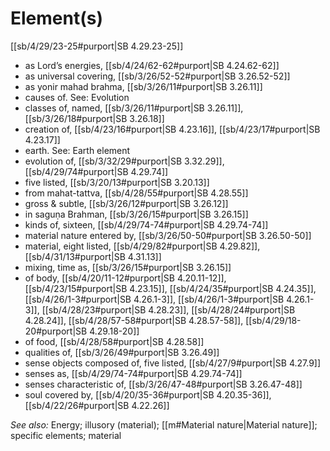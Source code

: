# Element(s)

[[sb/4/29/23-25#purport|SB 4.29.23-25]]

* as Lord’s energies, [[sb/4/24/62-62#purport|SB 4.24.62-62]]
* as universal covering, [[sb/3/26/52-52#purport|SB 3.26.52-52]]
* as yonir mahad brahma, [[sb/3/26/11#purport|SB 3.26.11]]
* causes of. See: Evolution 
* classes of, named, [[sb/3/26/11#purport|SB 3.26.11]], [[sb/3/26/18#purport|SB 3.26.18]]
* creation of, [[sb/4/23/16#purport|SB 4.23.16]], [[sb/4/23/17#purport|SB 4.23.17]]
* earth. See: Earth element 
* evolution of, [[sb/3/32/29#purport|SB 3.32.29]], [[sb/4/29/74#purport|SB 4.29.74]]
* five listed, [[sb/3/20/13#purport|SB 3.20.13]]
* from mahat-tattva, [[sb/4/28/55#purport|SB 4.28.55]]
* gross & subtle, [[sb/3/26/12#purport|SB 3.26.12]]
* in saguṇa Brahman, [[sb/3/26/15#purport|SB 3.26.15]]
* kinds of, sixteen, [[sb/4/29/74-74#purport|SB 4.29.74-74]]
* material nature entered by, [[sb/3/26/50-50#purport|SB 3.26.50-50]]
* material, eight listed, [[sb/4/29/82#purport|SB 4.29.82]], [[sb/4/31/13#purport|SB 4.31.13]]
* mixing, time as, [[sb/3/26/15#purport|SB 3.26.15]]
* of body, [[sb/4/20/11-12#purport|SB 4.20.11-12]], [[sb/4/23/15#purport|SB 4.23.15]], [[sb/4/24/35#purport|SB 4.24.35]], [[sb/4/26/1-3#purport|SB 4.26.1-3]], [[sb/4/26/1-3#purport|SB 4.26.1-3]], [[sb/4/28/23#purport|SB 4.28.23]], [[sb/4/28/24#purport|SB 4.28.24]], [[sb/4/28/57-58#purport|SB 4.28.57-58]], [[sb/4/29/18-20#purport|SB 4.29.18-20]]
* of food, [[sb/4/28/58#purport|SB 4.28.58]]
* qualities of, [[sb/3/26/49#purport|SB 3.26.49]]
* sense objects composed of, five listed, [[sb/4/27/9#purport|SB 4.27.9]]
* senses as, [[sb/4/29/74-74#purport|SB 4.29.74-74]]
* senses characteristic of, [[sb/3/26/47-48#purport|SB 3.26.47-48]]
* soul covered by, [[sb/4/20/35-36#purport|SB 4.20.35-36]], [[sb/4/22/26#purport|SB 4.22.26]]

*See also:* Energy; illusory (material); [[m#Material nature|Material nature]]; specific elements; material
